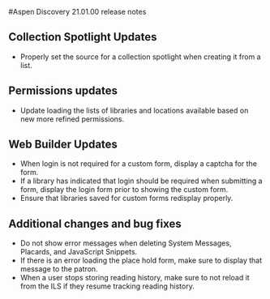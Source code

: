 #Aspen Discovery 21.01.00 release notes
## Collection Spotlight Updates
- Properly set the source for a collection spotlight when creating it from a list.  

## Permissions updates
- Update loading the lists of libraries and locations available based on new more refined permissions. 

## Web Builder Updates 
- When login is not required for a custom form, display a captcha for the form. 
- If a library has indicated that login should be required when submitting a form, display the login form prior to showing the custom form. 
- Ensure that libraries saved for custom forms redisplay properly.

## Additional changes and bug fixes
- Do not show error messages when deleting System Messages, Placards, and JavaScript Snippets.
- If there is an error loading the place hold form, make sure to display that message to the patron.
- When a user stops storing reading history, make sure to not reload it from the ILS if they resume tracking reading history. 